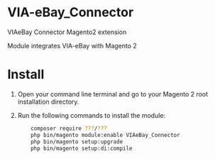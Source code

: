 VIA-eBay_Connector
======================

VIAeBay Connector Magento2 extension

Module integrates VIA-eBay with Magento 2

Install
=======

1. Open your command line terminal and go to your Magento 2 root installation directory.

2. Run the following commands to install the module:

    ```bash
        composer require ???/???
        php bin/magento module:enable VIAeBay_Connector
        php bin/magento setup:upgrade
        php bin/magento setup:di:compile
    ```
